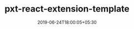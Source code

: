 ---
title: "pxt-react-extension-template"
date: 2019-06-24T18:00:05+05:30
type: "organisations"
org_name: "Microsoft"
repo_desc: "A React-based MakeCode Extension"
repo_link: https://github.com/microsoft/pxt-react-extension-template
---